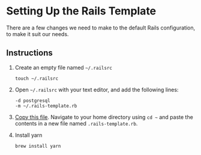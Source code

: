 # Setting Up the Rails Template

There are a few changes we need to make to the default Rails configuration, to make it suit our needs.

## Instructions

1. Create an empty file named `~/.railsrc`
    ```
    touch ~/.railsrc
    ```

1. Open `~/.railsrc` with your text editor, and add the following lines:
    ```
    -d postgresql
    -m ~/.rails-template.rb
    ```

1. [Copy this file](https://github.com/Ada-Developers-Academy/textbook-curriculum/blob/master/09-intermediate-rails/reference/.rails-template.rb). Navigate to your home directory using `cd ~` and paste the contents in a new file named `.rails-template.rb`.

1. Install yarn 
    ```
    brew install yarn
    ```
